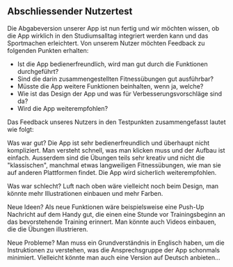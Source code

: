 
## Abschliessender Nutzertest

Die Abgabeversion unserer App ist nun fertig und wir möchten wissen, ob die App wirklich in den Studiumsalltag integriert werden kann und das Sportmachen erleichtert. Von unserem Nutzer möchten Feedback zu folgenden Punkten erhalten:

- Ist die App bedienerfreundlich, wird man gut durch die Funktionen durchgeführt?
- Sind die darin zusammengestellten Fitnessübungen gut ausführbar?
- Müsste die App weitere Funktionen beinhalten, wenn ja, welche?
- Wie ist das Design der App und was für Verbesserungsvorschläge sind da?
- Wird die App weiterempfohlen?

Das Feedback unseres Nutzers in den Testpunkten zusammengefasst lautet wie folgt:

Was war gut?
Die App ist sehr bedienerfreundlich und überhaupt nicht kompliziert. Man versteht schnell, was man klicken muss und der Aufbau ist einfach. Ausserdem sind die Übungen teils sehr kreativ und nicht die "klassischen", manchmal etwas langweiligen Fitnessübungen, wie man sie auf anderen Plattformen findet. Die App wird sicherlich weiterempfohlen.

Was war schlecht?
Luft nach oben wäre vielleicht noch beim Design, man könnte mehr Illustrationen einbauen und mehr Farben. 


Neue Ideen?
Als neue Funktionen wäre beispielsweise eine Push-Up Nachricht auf dem Handy gut, die einen eine Stunde vor Trainingsbeginn an das bevorstehende Training erinnert. Man könnte auch Videos einbauen, die die Übungen illustrieren. 

Neue Probleme?
Man muss ein Grundverständnis in Englisch haben, um die Instruktionen zu verstehen, was die Ansprechsgruppe der App schonmals minimiert. Vielleicht könnte man auch eine Version auf Deutsch anbieten...




